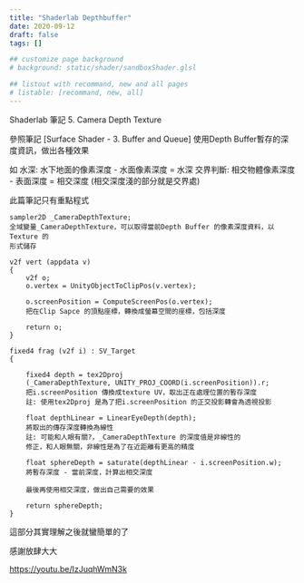 ```yaml
---
title: "Shaderlab Depthbuffer"
date: 2020-09-12
draft: false
tags: []

## customize page background
# background: static/shader/sandboxShader.glsl

## listout with recommand, new and all pages
# listable: [recommand, new, all]
---
```


<!--more-->

Shaderlab 筆記
5. Camera Depth Texture

參照筆記 [Surface Shader - 3. Buffer and Queue]
使用Depth Buffer暫存的深度資訊，做出各種效果

如
水深: 水下地面的像素深度 - 水面像素深度 = 水深
交界判斷: 相交物體像素深度 - 表面深度 = 相交深度 (相交深度淺的部分就是交界處)

此篇筆記只有重點程式

    sampler2D _CameraDepthTexture;
    全域變量_CameraDepthTexture，可以取得當前Depth Buffer 的像素深度資料，以Texture 的
    形式儲存

    v2f vert (appdata v)
    {
        v2f o;
        o.vertex = UnityObjectToClipPos(v.vertex);

        o.screenPosition = ComputeScreenPos(o.vertex);
        把在Clip Sapce 的頂點座標，轉換成螢幕空間的座標，包括深度

        return o;
    }

    fixed4 frag (v2f i) : SV_Target
    {

        fixed4 depth = tex2Dproj
        (_CameraDepthTexture, UNITY_PROJ_COORD(i.screenPosition)).r;
        把i.screenPosition 傳換成texture UV，取出正在處理位置的暫存深度
        註: 使用tex2Dproj 是為了把i.screenPosition 的正交投影轉會為透視投影

        float depthLinear = LinearEyeDepth(depth);
        將取出的傳存深度轉換為線性
        註: 可能和人眼有關?，_CameraDepthTexture 的深度值是非線性的
        修正，和人眼無關，非線性是為了在近距離有更高的精度

        float sphereDepth = saturate(depthLinear - i.screenPosition.w);
        將暫存深度 - 當前深度，計算出相交深度

        最後再使用相交深度，做出自己需要的效果

        return sphereDepth;
    }

這部分其實理解之後就蠻簡單的了

感謝放肆大大

https://youtu.be/IzJuqhWmN3k